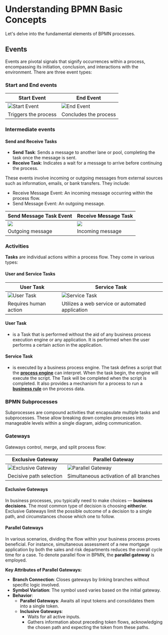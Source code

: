 # Understanding BPMN Basic Concepts

Let's delve into the fundamental elements of BPMN processes.


## Events

Events are pivotal signals that signify occurrences within a process, encompassing its initiation, conclusion, and interactions with the environment. There are three event types:

### Start and End events


| Start Event                                                                                                                                                                                              | End Event                                                                                                                                                                                            |
| -------------------------------------------------------------------------------------------------------------------------------------------------------------------------------------------------------- | ---------------------------------------------------------------------------------------------------------------------------------------------------------------------------------------------------- |
| ![Start Event](https://s3.eu-west-1.amazonaws.com/docx.flowx.ai/platform-overview/frameworks-and-standards/business-process-industry-standards/intro-to-bpmn/bpmn-basic-concepts/event_start.png#center) | ![End Event](https://s3.eu-west-1.amazonaws.com/docx.flowx.ai/platform-overview/frameworks-and-standards/business-process-industry-standards/intro-to-bpmn/bpmn-basic-concepts/event_end.png#center) |
| Triggers the process                                                                                                                                                                                     | Concludes the process                                                                                                                                                                                |                                                                                                                          

### Intermediate events

#### Send and Receive Tasks

- **Send Task**: Sends a message to another lane or pool, completing the task once the message is sent.
- **Receive Task**: Indicates a wait for a message to arrive before continuing the process.

These events involve incoming or outgoing messages from external sources such as information, emails, or bank transfers. They include:

- Receive Message Event: An incoming message occurring within the process flow.
- Send Message Event: An outgoing message.


| Send Message Task Event                                                                | Receive Message Task                                                                      |
| -------------------------------------------------------------------------------------- | ----------------------------------------------------------------------------------------- |
| ![](https://s3.eu-west-1.amazonaws.com/docx.flowx.ai/3.5/send_message_task.png#center) | ![](https://s3.eu-west-1.amazonaws.com/docx.flowx.ai/3.5/receive_message_task.png#center) |
| Outgoing message                                                                       | Incoming message                                                                          |


### Activities

**Tasks** are individual actions within a process flow. They come in various types:

#### User and Service Tasks

| User Task                                                                                                                                                                                            | Service Task                                                                                                                                                                                               |
| ---------------------------------------------------------------------------------------------------------------------------------------------------------------------------------------------------- | ---------------------------------------------------------------------------------------------------------------------------------------------------------------------------------------------------------- |
| ![User Task](https://s3.eu-west-1.amazonaws.com/docx.flowx.ai/platform-overview/frameworks-and-standards/business-process-industry-standards/intro-to-bpmn/bpmn-basic-concepts/user_task.png#center) | ![Service Task](https://s3.eu-west-1.amazonaws.com/docx.flowx.ai/platform-overview/frameworks-and-standards/business-process-industry-standards/intro-to-bpmn/bpmn-basic-concepts/service_task.png#center) |
| Requires human action                                                                                                                                                                                | Utilizes a web service or automated application                                                                                                                                                            |


#### User Task

* is a Task that is performed without the aid of any business process execution engine or any application. It is performed when the user performs a certain action in the application.

#### Service Task

* is executed by a business process engine. The task defines a script that the [**process engine**](../../../../terms/flowxai-process-engine) can interpret. When the task begin, the engine will execute the script. The Task will be completed when the script is completed. It also provides a mechanism for a process to run a [**business rule**](../../../../terms/business-rules) on the process data.

### BPMN Subprocesses

Subprocesses are compound activities that encapsulate multiple tasks and subprocesses. These allow breaking down complex processes into manageable levels within a single diagram, aiding communication.

### Gateways

Gateways control, merge, and split process flow:

| Exclusive Gateway | Parallel Gateway |
| ----------------- | ---------------- |
| ![Exclusive Gateway](https://s3.eu-west-1.amazonaws.com/docx.flowx.ai/platform-overview/frameworks-and-standards/business-process-industry-standards/gateway_exclusive.png#center) | ![Parallel Gateway](https://s3.eu-west-1.amazonaws.com/docx.flowx.ai/platform-overview/frameworks-and-standards/business-process-industry-standards/gateway_parallel.png#center) |
| Decisive path selection | Simultaneous activation of all branches |


#### Exclusive Gateways

In business processes, you typically need to make choices — **business decisions**. The most common type of decision is choosing **either/or**. Exclusive Gateways limit the possible outcome of a decision to a single path, and circumstances choose which one to follow.

#### Parallel Gateways

In various scenarios, dividing the flow within your business process proves beneficial. For instance, simultaneous assessment of a new mortgage application by both the sales and risk departments reduces the overall cycle time for a case. To denote parallel flow in BPMN, the **parallel gateway** is employed.

**Key Attributes of Parallel Gateways:**

- **Branch Connection**: Closes gateways by linking branches without specific logic involved.
- **Symbol Variation**: The symbol used varies based on the initial gateway.
- **Behavior**:
  - **Parallel Gateways**: Awaits all input tokens and consolidates them into a single token.
  - **Inclusive Gateways**:
    - Waits for all active inputs.
    - Gathers information about preceding token flows, acknowledging the chosen path and expecting the token from these paths.
